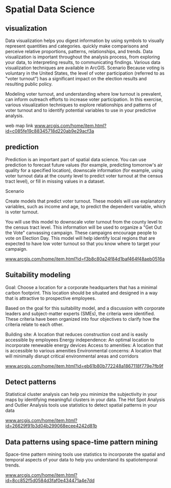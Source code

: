 # Spatial Data Science
## visualization 
Data visualization helps you digest information by using symbols to visually represent quantities and categories. quickly make comparisons and perceive relative proportions, patterns, relationships, and trends. Data visualization is important throughout the analysis process, from exploring your data, to interpreting results, to communicating findings. Various data visualization techniques are available in ArcGIS.
Scenario
Because voting is voluntary in the United States, the level of voter participation (referred to as "voter turnout") has a significant impact on the election results and resulting public policy.

Modeling voter turnout, and understanding where low turnout is prevalent, can inform outreach efforts to increase voter participation. In this exercise, various visualization techniques to explore relationships and patterns of voter turnout and to identify potential variables to use in your predictive analysis.

web map link www.arcgis.com/home/item.html?id=c085fe19c88345718d220ab9e29acf3a

## prediction 
Prediction is an important part of spatial data science. You can use prediction to forecast future values (for example, predicting tomorrow's air quality for a specified location), downscale information (for example, using voter turnout data at the county level to predict voter turnout at the census tract level), or fill in missing values in a dataset.

Scenario

Create models that predict voter turnout. These models will use explanatory variables, such as income and age, to predict the dependent variable, which is voter turnout.

You will use this model to downscale voter turnout from the county level to the census tract level. This information will be used to organize a "Get Out the Vote" canvassing campaign. These campaigns encourage people to vote on Election Day. This model will help identify local regions that are expected to have low voter turnout so that you know where to target your campaign.

www.arcgis.com/home/item.html?id=f3b8c80a24f84d1baf464f48aeb0516a

## Suitability modeling 
Goal: Choose a location for a corporate headquarters that has a minimal carbon footprint. This location should be situated and designed in a way that is attractive to prospective employees.

Based on the goal for this suitability model, and a discussion with corporate leaders and subject-matter experts (SMEs), the criteria were identified. These criteria have been organized into four objectives to clarify how the criteria relate to each other.

Building site: A location that reduces construction cost and is easily accessible by employees
Energy independence: An optimal location to incorporate renewable energy devices
Access to amenities: A location that is accessible to various amenities
Environmental concerns: A location that will minimally disrupt critical environmental areas and corridors

www.arcgis.com/home/item.html?id=eb61b80b772248a1867118f779e7fb9f

## Detect patterns

Statistical cluster analysis can help you minimize the subjectivity in your maps by identifying meaningful clusters in your data. The Hot Spot Analysis and Outlier Analysis tools use statistics to detect spatial patterns in your data

www.arcgis.com/home/item.html?id=26629f91b3d04b299068ecee4242d81b

## Data patterns using space-time pattern mining

Space-time pattern mining tools use statistics to incorporate the spatial and temporal aspects of your data to help you understand its spatiotemporal trends.

www.arcgis.com/home/item.html?id=8cc852f5d0584d3faf0e434471a4e7dd
